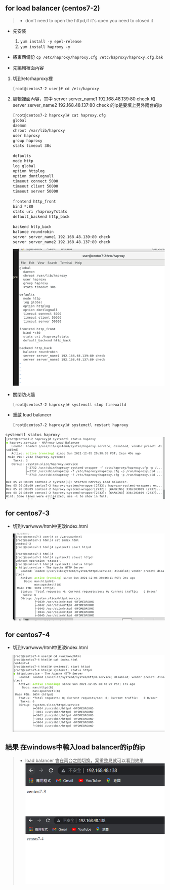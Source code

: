 ## for load balancer (centos7-2) 
>* don't need to open the httpd,if it's open you need to closed it

* 先安裝
    1. `yum install -y epel-release`
    2. `yum install haproxy -y`

* 將東西備份
    `cp /etc/haproxy/haproxy.cfg /etc/haproxy/haproxy.cfg.bak`

* 先編輯裡面內容
1. 切到/etc/haproxy裡
    ```
    [root@centos7-2 user]# cd /etc/haproxy
    ```
2. 編輯裡面內容，其中 server server_name1 192.168.48.139:80 check
  和 server server_name2 192.168.48.137:80 check 的ip是要填上另外兩台的ip

    ```
    [root@centos7-2 haproxy]# cat haproxy.cfg
    global
    daemon
    chroot /var/lib/haproxy
    user haproxy
    group haproxy
    stats timeout 30s

    defaults
    mode http
    log global
    option httplog
    option dontlognull
    timeout connect 5000
    timeout client 50000
    timeout server 50000

    frontend http_front
    bind *:80
    stats uri /haproxy?stats
    default_backend http_back

    backend http_back
    balance roundrobin
    server server_name1 192.168.48.139:80 check
    server server_name2 192.168.48.137:80 check

    ```
    ![](picture/5.png)

* 關閉防火牆
    ```
    [root@centos7-2 haproxy]# systemctl stop firewalld
    ```
* 重啟 load balancer
    ```
    [root@centos7-2 haproxy]# systemctl restart haproxy
    ```

`systemctl status haproxy`
    ![](picture/1.png)

## for centos7-3
* 切到/var/www/html中更改index.html

    ![](picture/4.png)

## for centos7-4
* 切到/var/www/html中更改index.html

    ![](picture/3.png)


## 結果 在windows中輸入load balancer的ip的ip
>* load balancer 會在兩台之間切換，案重整見就可以看到效果
    ![](picture/r1.png)
    ![](picture/r2.png)